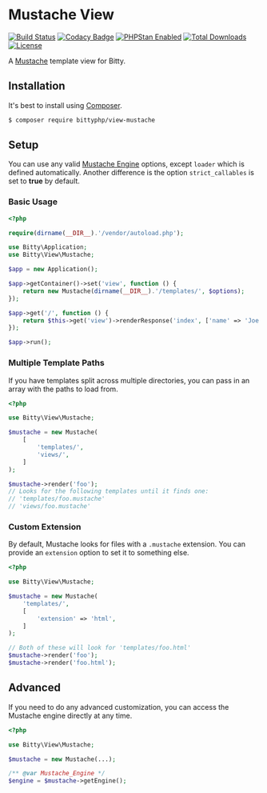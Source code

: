 # Mustache View

[![Build Status](https://travis-ci.org/bittyphp/view-mustache.svg?branch=master)](https://travis-ci.org/bittyphp/view-mustache)
[![Codacy Badge](https://api.codacy.com/project/badge/Coverage/e34be4340dce4a1094fc4b9eb4ef2547)](https://www.codacy.com/app/bittyphp/view-mustache)
[![PHPStan Enabled](https://img.shields.io/badge/PHPStan-enabled-brightgreen.svg?style=flat)](https://github.com/phpstan/phpstan)
[![Total Downloads](https://poser.pugx.org/bittyphp/view-mustache/downloads)](https://packagist.org/packages/bittyphp/view-mustache)
[![License](https://poser.pugx.org/bittyphp/view-mustache/license)](https://packagist.org/packages/bittyphp/view-mustache)

A [Mustache](https://github.com/bobthecow/mustache.php) template view for Bitty.

## Installation

It's best to install using [Composer](https://getcomposer.org/).

```sh
$ composer require bittyphp/view-mustache
```

## Setup

You can use any valid [Mustache Engine](https://github.com/bobthecow/mustache.php/wiki) options, except `loader` which is defined automatically. Another difference is the option `strict_callables` is set to **true** by default.

### Basic Usage

```php
<?php

require(dirname(__DIR__).'/vendor/autoload.php');

use Bitty\Application;
use Bitty\View\Mustache;

$app = new Application();

$app->getContainer()->set('view', function () {
    return new Mustache(dirname(__DIR__).'/templates/', $options);
});

$app->get('/', function () {
    return $this->get('view')->renderResponse('index', ['name' => 'Joe Schmoe']);
});

$app->run();

```

### Multiple Template Paths

If you have templates split across multiple directories, you can pass in an array with the paths to load from.

```php
<?php

use Bitty\View\Mustache;

$mustache = new Mustache(
    [
        'templates/',
        'views/',
    ]
);

$mustache->render('foo');
// Looks for the following templates until it finds one:
// 'templates/foo.mustache'
// 'views/foo.mustache'

```

### Custom Extension

By default, Mustache looks for files with a `.mustache` extension. You can provide an `extension` option to set it to something else.

```php
<?php

use Bitty\View\Mustache;

$mustache = new Mustache(
    'templates/',
    [
        'extension' => 'html',
    ]
);

// Both of these will look for 'templates/foo.html'
$mustache->render('foo');
$mustache->render('foo.html');

```

## Advanced

If you need to do any advanced customization, you can access the Mustache engine directly at any time.

```php
<?php

use Bitty\View\Mustache;

$mustache = new Mustache(...);

/** @var Mustache_Engine */
$engine = $mustache->getEngine();

```

